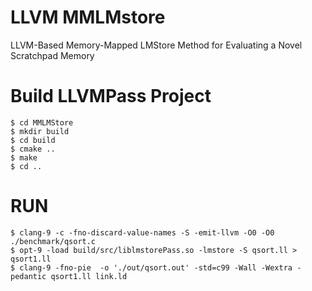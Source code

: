 # LLVM MMLMstore
LLVM-Based Memory-Mapped LMStore Method for Evaluating a Novel Scratchpad Memory

# Build LLVMPass Project
    $ cd MMLMStore
    $ mkdir build
    $ cd build
    $ cmake ..
    $ make
    $ cd ..

# RUN
    $ clang-9 -c -fno-discard-value-names -S -emit-llvm -O0 -O0 ./benchmark/qsort.c 
    $ opt-9 -load build/src/liblmstorePass.so -lmstore -S qsort.ll > qsort1.ll 
    $ clang-9 -fno-pie  -o './out/qsort.out' -std=c99 -Wall -Wextra -pedantic qsort1.ll link.ld
